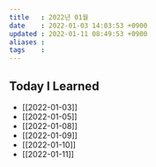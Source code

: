 ```yaml
---
title   : 2022년 01월 
date    : 2022-01-03 14:03:53 +0900
updated : 2022-01-11 08:49:53 +0900
aliases : 
tags    : 
---
```

## Today I Learned
- [[2022-01-03]]
- [[2022-01-05]]
- [[2022-01-08]]
- [[2022-01-09]]
- [[2022-01-10]]
- [[2022-01-11]]
